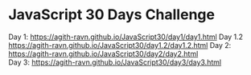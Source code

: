 # JavaScript 30 Days Challenge
Day 1: https://agith-ravn.github.io/JavaScript30/day1/day1.html
Day 1.2 https://agith-ravn.github.io/JavaScript30/day1.2/day1.2.html
Day 2: https://agith-ravn.github.io/JavaScript30/day2/day2.html  
Day 3: https://agith-ravn.github.io/JavaScript30/day3/day3.html  
